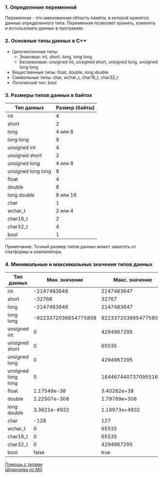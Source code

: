 ### 1. Определение переменной

Переменная - это именованная область памяти, в которой хранятся данные определенного типа. Переменная позволяет хранить, изменять и использовать данные в программе.

### 2. Основные типы данных в C++

* Целочисленные типы:
    * Знаковые: int, short, long, long long
    * Беззнаковые: unsigned int, unsigned short, unsigned long, unsigned long long
* Вещественные типы: float, double, long double
* Символьные типы: char, wchar_t, char16_t, char32_t
* Логический тип: bool

### 3. Размеры типов данных в байтах

| Тип данных               | Размер (байты) |
|---------------------------|----------------|
| int                     | 4              |
| short                   | 2              |
| long                    | 4 или 8        |
| long long               | 8              |
| unsigned int            | 4              |
| unsigned short          | 2              |
| unsigned long           | 4 или 8        |
| unsigned long long      | 8              |
| float                   | 4              |
| double                  | 8              |
| long double             | 8 или 16       |
| char                    | 1              |
| wchar_t                 | 2 или 4        |
| char16_t                | 2              |
| char32_t                | 4              |
| bool                    | 1              |

Примечание: Точный размер типов данных может зависеть от платформы и компилятора.

### 4. Минимальные и максимальные значения типов данных

| Тип данных               | Мин. значение | Макс. значение |
|---------------------------|---------------|----------------|
| int                     | -2147483648   | 2147483647     |
| short                   | -32768        | 32767          |
| long                    | -2147483648   | 2147483647     |
| long long               | -9223372036854775808 | 9223372036854775807 |
| unsigned int            | 0             | 4294967295     |
| unsigned short          | 0             | 65535          |
| unsigned long           | 0             | 4294967295     |
| unsigned long long      | 0             | 18446744073709551615 |
| float                   | 1.17549e-38   | 3.40282e+38    |
| double                  | 2.22507e-308  | 1.79769e+308   |
| long double             | 3.3621e-4932  | 1.18973e+4932  |
| char                    | -128          | 127            |
| wchar_t                 | 0             | 65535          |
| char16_t                | 0             | 65535          |
| char32_t                | 0             | 4294967295     |
| bool                    | false         | true           |

[Помощь с типами](https://en.cppreference.com/w/cpp/language/types) <br>
[Шпаргалка по MD](https://github.com/sandino/Markdown-Cheatsheet/blob/master/README.md#images)

